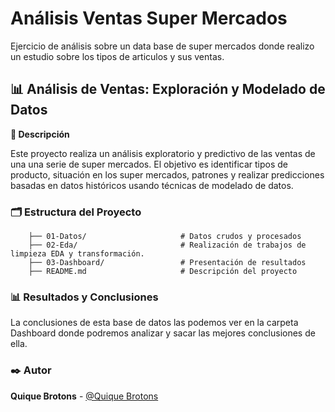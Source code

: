 # **Análisis Ventas Super Mercados**

Ejercicio de análisis sobre un data base de super mercados donde realizo un estudio sobre los tipos de articulos y sus ventas.


        
## **📊 Análisis de Ventas: Exploración y Modelado de Datos**

**📖 Descripción**
        
Este proyecto realiza un análisis exploratorio y predictivo de las ventas de una una serie de super mercados. El objetivo es identificar tipos de producto, situación en los super mercados, patrones y realizar predicciones basadas en datos históricos usando técnicas de modelado de datos.
 
###  **🗂️ Estructura del Proyecto**

        ├── 01-Datos/                     # Datos crudos y procesados
        ├── 02-Eda/                       # Realización de trabajos de limpieza EDA y transformación.
        ├── 03-Dashboard/                 # Presentación de resultados
        ├── README.md                     # Descripción del proyecto





### **📊 Resultados y Conclusiones**

La conclusiones de esta base de datos las podemos ver en la carpeta Dashboard donde podremos analizar y sacar las mejores conclusiones de ella.


### **✒️ Autor**

**Quique Brotons** - [@Quique Brotons](https://github.com/quiquebrotons)